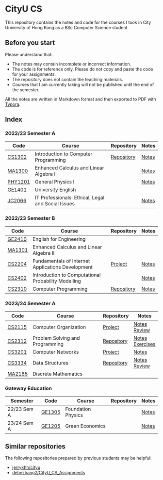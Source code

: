 # CityU CS

This repository contains the notes and code for the courses I took in City University of Hong Kong as a BSc Computer Science student.

## Before you start

Please understand that:

- The notes may contain incomplete or incorrect information.
- The code is for reference only. Please do not copy and paste the code for your assignments.
- The repository does not contain the teaching materials.
- Courses that I am currently taking will not be published until the end of the semester.

All the notes are written in Markdown format and then exported to PDF with [Typora](https://typora.io/).

## Index

### 2022/23 Semester A

| Code | Course | Repository | Notes |
| --- | --- | --- | --- |
| [CS1302](https://www.cityu.edu.hk/catalogue/ug/current/course/CS1302.htm) | Introduction to Computer Programming | [Repository](https://github.com/cityu-cs/CS1302) | [Notes](./notes/CS1302_Introduction_to_Computer_Programming.pdf) |
| [MA1300](https://www.cityu.edu.hk/catalogue/ug/current/course/MA1300.htm) | Enhanced Calculus and Linear Algebra I | | [Notes](./notes/MA1300_Enhanced_Calculus_and_Linear_Algebra_I.pdf) |
| [PHY1201](https://www.cityu.edu.hk/catalogue/ug/current/course/PHY1201.htm) | General Physics I | | [Notes](./notes/PHY1201_General_Physics_I.pdf) |
| [GE1401](https://www.cityu.edu.hk/catalogue/ug/current/course/GE1401.htm) | University English | | |
| [JC2066](https://www.cityu.edu.hk/catalogue/ug/current/course/JC2066.htm) | IT Professionals: Ethical, Legal and Social Issues | | [Notes](./notes/JC2066_IT_Professionals.pdf) |

### 2022/23 Semester B

| Code | Course | Repository | Notes |
| --- | --- | --- | --- |
| [GE2410](https://www.cityu.edu.hk/catalogue/ug/current/course/GE2410.htm) | English for Engineering | | |
| [MA1301](https://www.cityu.edu.hk/catalogue/ug/current/course/MA1301.htm) | Enhanced Calculus and Linear Algebra II | | |
| [CS2204](https://www.cityu.edu.hk/catalogue/ug/current/course/CS2204.htm) | Fundamentals of Internet Applications Development | [Project](https://github.com/cityu-cs/CS2204) | [Notes](./notes/CS2204_Fundamentals_of_Internet_Applications_Development.pdf) |
| [CS2402](https://www.cityu.edu.hk/catalogue/ug/current/course/CS2402.htm) | Introduction to Computational Probability Modelling | | [Notes](./notes/CS2402_Introduction_to_Computational_Probability_Modelling.pdf) |
| [CS2310](https://www.cityu.edu.hk/catalogue/ug/current/course/CS2310.htm) | Computer Programming | [Repository](https://github.com/cityu-cs/CS2310) | [Notes](./notes/CS2310_Computer_Programming.pdf) |

### 2023/24 Semester A

| Code | Course | Repository | Notes |
| --- | --- | --- | --- |
| [CS2115](https://www.cityu.edu.hk/catalogue/ug/current/course/CS2115.htm) | Computer Organization | [Project](https://github.com/mojimoon/16bits-CPU) | [Notes](./notes/CS2115_Computer_Organization.pdf) <br>[Review](./notes/CS2115_Computer_Organization_Review.pdf) |
| [CS2312](https://www.cityu.edu.hk/catalogue/ug/current/course/CS2312.htm) | Problem Solving and Programming | [Repository](https://github.com/cityu-cs/CS2312) | [Notes](./notes/CS2312_Problem_Solving_and_Programming.pdf) <br>[Exercises](./notes/CS2312_Problem_Solving_and_Programming_Exercises.pdf) |
| [CS3201](https://www.cityu.edu.hk/catalogue/ug/current/course/CS3201.htm) | Computer Networks | [Project](./projects/CS3201/) | [Notes](./notes/CS3201_Computer_Networks.pdf) |
| [CS3334](https://www.cityu.edu.hk/catalogue/ug/current/course/CS3334.htm) | Data Structures | [Repository](https://github.com/cityu-cs/CS3334) | [Notes](./notes/CS3334_Data_Structures.pdf) <br>[Review](./notes/CS3334_Data_Structures_Review.pdf) |
| [MA2185](https://www.cityu.edu.hk/catalogue/ug/current/course/MA2185.htm) | Discrete Mathematics | | |

### Gateway Education

| Semester | Code | Course | Repository | Notes |
| --- | --- | --- | --- | --- |
| 22/23 Sem A | [GE1305](https://www.cityu.edu.hk/catalogue/ug/current/course/GE1305.htm) | Foundation Physics | | [Notes](./notes/GE1305_Foundation_Physics.pdf) |
| 23/24 Sem A | [GE1205](https://www.cityu.edu.hk/catalogue/ug/current/course/GE1205.htm) | Green Economics | | [Notes](./notes/GE1205_Green_Economics.pdf) |

## Similar repositories

The following repositories prepared by previous students may be helpful:

- [jerrykhh/cityu](https://github.com/jerrykhh/cityu)
- [dehezhang2/CityU_CS_Assignments](https://github.com/dehezhang2/CityU_CS_Assignments)

